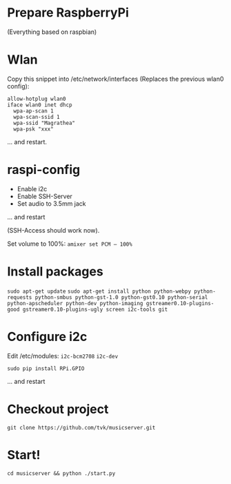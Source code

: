 # Prepare RaspberryPi

(Everything based on raspbian)

# Wlan

Copy this snippet into /etc/network/interfaces (Replaces the 
previous wlan0 config):

```
allow-hotplug wlan0
iface wlan0 inet dhcp
  wpa-ap-scan 1
  wpa-scan-ssid 1
  wpa-ssid "Magrathea"
  wpa-psk "xxx"
```
... and restart.

# raspi-config

* Enable i2c
* Enable SSH-Server
* Set audio to 3.5mm jack

... and restart

(SSH-Access should work now).

Set volume to 100%:
`amixer set PCM — 100%`

# Install packages

`sudo apt-get update`
`sudo apt-get install python python-webpy python-requests python-smbus python-gst-1.0 python-gst0.10 python-serial python-apscheduler python-dev python-imaging gstreamer0.10-plugins-good gstreamer0.10-plugins-ugly screen i2c-tools git`

# Configure i2c

Edit /etc/modules:
`i2c-bcm2708`
`i2c-dev`

`sudo pip install RPi.GPIO`

... and restart

# Checkout project

`git clone https://github.com/tvk/musicserver.git`

# Start!

`cd musicserver && python ./start.py`
